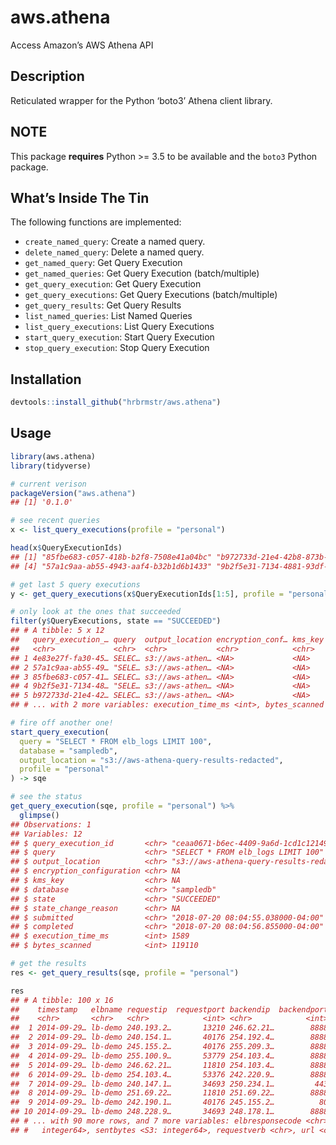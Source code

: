 
# aws.athena

Access Amazon’s AWS Athena API

## Description

Reticulated wrapper for the Python ‘boto3’ Athena client library.

## NOTE

This package **requires** Python \>= 3.5 to be available and the `boto3`
Python package.

## What’s Inside The Tin

The following functions are implemented:

  - `create_named_query`: Create a named query.
  - `delete_named_query`: Delete a named query.
  - `get_named_query`: Get Query Execution
  - `get_named_queries`: Get Query Execution (batch/multiple)
  - `get_query_execution`: Get Query Execution
  - `get_query_executions`: Get Query Executions (batch/multiple)
  - `get_query_results`: Get Query Results
  - `list_named_queries`: List Named Queries
  - `list_query_executions`: List Query Executions
  - `start_query_execution`: Start Query Execution
  - `stop_query_execution`: Stop Query Execution

## Installation

``` r
devtools::install_github("hrbrmstr/aws.athena")
```

## Usage

``` r
library(aws.athena)
library(tidyverse)

# current verison
packageVersion("aws.athena")
## [1] '0.1.0'
```

``` r
# see recent queries
x <- list_query_executions(profile = "personal")

head(x$QueryExecutionIds)
## [1] "85fbe683-c057-418b-b2f8-7508e41a04bc" "b972733d-21e4-42b8-873b-eac224c0a5b5" "4e83e27f-fa30-45bf-b6ce-f3e9c1a2b67d"
## [4] "57a1c9aa-ab55-4943-aaf4-b32b1d6b1433" "9b2f5e31-7134-4881-93df-f4f1ee240428" "91eaf6bb-a0cf-40e0-a791-b7edd811ab0b"

# get last 5 query executions
y <- get_query_executions(x$QueryExecutionIds[1:5], profile = "personal")

# only look at the ones that succeeded
filter(y$QueryExecutions, state == "SUCCEEDED") 
## # A tibble: 5 x 12
##   query_execution_… query  output_location encryption_conf… kms_key database state state_change_re… submitted completed
##   <chr>             <chr>  <chr>           <chr>            <chr>   <chr>    <chr> <chr>            <chr>     <chr>    
## 1 4e83e27f-fa30-45… SELEC… s3://aws-athen… <NA>             <NA>    sampledb SUCC… <NA>             2018-07-… 2018-07-…
## 2 57a1c9aa-ab55-49… "SELE… s3://aws-athen… <NA>             <NA>    sampledb SUCC… <NA>             2018-07-… 2018-07-…
## 3 85fbe683-c057-41… SELEC… s3://aws-athen… <NA>             <NA>    sampledb SUCC… <NA>             2018-07-… 2018-07-…
## 4 9b2f5e31-7134-48… "SELE… s3://aws-athen… <NA>             <NA>    sampledb SUCC… <NA>             2018-07-… 2018-07-…
## 5 b972733d-21e4-42… SELEC… s3://aws-athen… <NA>             <NA>    sampledb SUCC… <NA>             2018-07-… 2018-07-…
## # ... with 2 more variables: execution_time_ms <int>, bytes_scanned <int>

# fire off another one!
start_query_execution(
  query = "SELECT * FROM elb_logs LIMIT 100",
  database = "sampledb",
  output_location = "s3://aws-athena-query-results-redacted",
  profile = "personal"
) -> sqe
```

``` r
# see the status
get_query_execution(sqe, profile = "personal") %>% 
  glimpse()
## Observations: 1
## Variables: 12
## $ query_execution_id       <chr> "ceaa0671-b6ec-4409-9a6d-1cd1c121496b"
## $ query                    <chr> "SELECT * FROM elb_logs LIMIT 100"
## $ output_location          <chr> "s3://aws-athena-query-results-redacted/ceaa0671-b6ec-4409-9a6d-1cd1c121496b.csv"
## $ encryption_configuration <chr> NA
## $ kms_key                  <chr> NA
## $ database                 <chr> "sampledb"
## $ state                    <chr> "SUCCEEDED"
## $ state_change_reason      <chr> NA
## $ submitted                <chr> "2018-07-20 08:04:55.038000-04:00"
## $ completed                <chr> "2018-07-20 08:04:56.855000-04:00"
## $ execution_time_ms        <int> 1589
## $ bytes_scanned            <int> 119110

# get the results
res <- get_query_results(sqe, profile = "personal")

res
## # A tibble: 100 x 16
##    timestamp   elbname requestip  requestport backendip  backendport requestprocessi… backendprocessi… clientresponset…
##    <chr>       <chr>   <chr>            <int> <chr>            <int>            <dbl>            <dbl>            <dbl>
##  1 2014-09-29… lb-demo 240.193.2…       13210 246.62.21…        8888        0.0000730           0.0241        0.0000470
##  2 2014-09-29… lb-demo 240.154.1…       40176 254.192.4…        8888        0.0000920           0.381         0.0000960
##  3 2014-09-29… lb-demo 245.155.2…       40176 255.209.3…        8888        0.000120            0.0166        0.0000830
##  4 2014-09-29… lb-demo 255.100.9…       53779 254.103.4…        8888        0.000104            0.0397        0.0000580
##  5 2014-09-29… lb-demo 246.62.21…       11810 254.103.4…        8888        0.0000860           0.0472        0.0000560
##  6 2014-09-29… lb-demo 254.103.4…       53376 242.220.9…        8888        0.0000600           0.0457        0.0000440
##  7 2014-09-29… lb-demo 240.147.1…       34693 250.234.1…         443        0.000101            0.0203        0.0000670
##  8 2014-09-29… lb-demo 251.69.22…       11810 251.69.22…        8888        0.0000720           0.0216        0.0000550
##  9 2014-09-29… lb-demo 242.190.1…       40176 245.155.2…          80        0.000106            0.0269        0.000201 
## 10 2014-09-29… lb-demo 248.228.9…       34693 248.178.1…        8888        0.000115            0.0154        0.0000890
## # ... with 90 more rows, and 7 more variables: elbresponsecode <chr>, backendresponsecode <chr>, receivedbytes <S3:
## #   integer64>, sentbytes <S3: integer64>, requestverb <chr>, url <chr>, protocol <chr>
```
